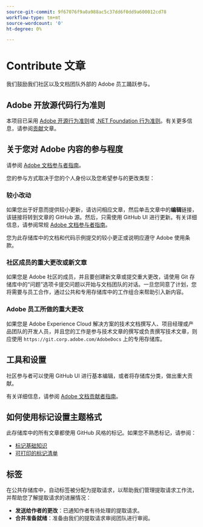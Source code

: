 ```yaml
---
source-git-commit: 9f67076f9a0a988ac5c37dd6f0dd9a600012cd78
workflow-type: tm+mt
source-wordcount: '0'
ht-degree: 0%

---
```

# Contribute 文章

我们鼓励我们社区以及文档团队外部的 Adobe 员工踊跃参与。

## Adobe 开放源代码行为准则

本项目已采用 [Adobe 开源行为准则](code-of-conduct.md)或 [.NET Foundation 行为准则](https://dotnetfoundation.org/code-of-conduct)。有关更多信息，请参阅[贡献](contributing.md)文章。

## 关于您对 Adobe 内容的参与程度

请参阅 [Adobe 文档参与者指南](https://experienceleague.adobe.com/docs/contributor/contributor-guide/introduction.html)。

您的参与方式取决于您的个人身份以及您希望参与的更改类型：

### 较小改动

如果您出于好意而提供较小更新，请访问相应文章，然后单击文章中的&#x200B;**编辑**&#x200B;链接，该链接将转到文章的 GitHub 源。然后，只需使用 GitHub UI 进行更新。有关详细信息，请参阅常规 [Adobe 文档参与者指南](https://experienceleague.adobe.com/docs/contributor/contributor-guide/introduction.html)。

您为此存储库中的文档和代码示例提交的较小更正或说明应遵守 Adobe 使用条款。

### 社区成员的重大更改或新文章

如果您是 Adobe 社区的成员，并且要创建新文章或提交重大更改，请使用 Git 存储库中的“问题”选项卡提交问题以开始与文档团队的对话。一旦您同意了计划，您将需要与员工合作，通过公共和专用存储库中的工作组合来帮助引入新内容。

<!--
If you submit a pull request with significant changes to documentation and code examples, you'll see a message in the pull request asking you to submit an online contribution license agreement (CLA). We need you to complete the online form before we can review your pull request.
-->

### Adobe 员工所做的重大更改

如果您是 Adobe Experience Cloud 解决方案的技术文档撰写人、项目经理或产品团队的开发人员，并且您的工作是参与技术文章的撰写或负责撰写技术文章，则应使用 `https://git.corp.adobe.com/AdobeDocs` 上的专用存储库。

<!--Employees from other parts of the Adobe world should use the public repo for minor updates.-->

## 工具和设置

社区参与者可以使用 GitHub UI 进行基本编辑，或者将存储库分类，做出重大贡献。

有关详细信息，请参阅 [Adobe 文档贡献者指南](https://experienceleague.adobe.com/docs/contributor/contributor-guide/introduction.html)。

## 如何使用标记设置主题格式

此存储库中的所有文章都使用 GitHub 风格的标记。如果您不熟悉标记，请参阅：

* [标记基础知识](https://help.github.com/articles/getting-started-with-writing-and-formatting-on-github/)
* [可打印的标记清单](https://guides.github.com/pdfs/markdown-cheatsheet-online.pdf)

## 标签

在公共存储库中，自动标签被分配为提取请求，以帮助我们管理提取请求工作流，并帮助您了解提取请求的进展情况：

* **发送给作者的更改**：已通知作者有待处理的提取请求。
* **合并准备就绪**：准备由我们的提取请求审阅团队进行审阅。
